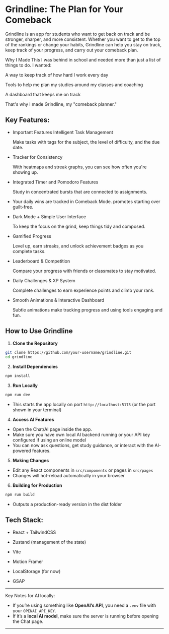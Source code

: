 # Grindline: The Plan for Your Comeback

Grindline is an app for students who want to get back on track and be stronger, sharper, and more consistent.
Whether you want to get to the top of the rankings or change your habits, Grindline can help you stay on track, keep track of your progress, and carry out your comeback plan.

Why I Made This
I was behind in school and needed more than just a list of things to do.
I wanted:

A way to keep track of how hard I work every day

Tools to help me plan my studies around my classes and coaching

A dashboard that keeps me on track

That's why I made Grindline, my "comeback planner."

## Key Features:

- Important Features Intelligent Task Management

  Make tasks with tags for the subject, the level of difficulty, and the due date.

- Tracker for Consistency

  With heatmaps and streak graphs, you can see how often you're showing up.

- Integrated Timer and Pomodoro Features

  Study in concentrated bursts that are connected to assignments.

- Your daily wins are tracked in Comeback Mode. promotes starting over guilt-free.

- Dark Mode + Simple User Interface

  To keep the focus on the grind, keep things tidy and composed.

- Gamified Progress

  Level up, earn streaks, and unlock achievement badges as you complete tasks.

- Leaderboard & Competition

  Compare your progress with friends or classmates to stay motivated.

- Daily Challenges & XP System

  Complete challenges to earn experience points and climb your rank.

- Smooth Animations & Interactive Dashboard

  Subtle animations make tracking progress and using tools engaging and fun.

## How to Use Grindline

1. **Clone the Repository**
```bash
git clone https://github.com/your-username/grindline.git
cd grindline
```

2. **Install Dependencies**
```bash
npm install
```

3. **Run Locally**
```bash
npm run dev
```
- This starts the app locally on port `http://localhost:5173` (or the port shown in your terminal)

4. **Access AI Features**
- Open the Chat/AI page inside the app.
- Make sure you have own local AI backend running or your API key configured if using an online model
- You can now ask questions, get study guidance, or interact with the AI-powered features.

5. **Making Changes**
- Edit any React components in `src/components` or pages in `src/pages`
- Changes will hot-reload automatically in your browser

6. **Building for Production**
```bash
npm run build
```
- Outputs a production-ready version in the dist folder

## Tech Stack: 

- React + TailwindCSS

- Zustand (management of the state)

- Vite

- Motion Framer

- LocalStorage (for now)

- GSAP

---

 Key Notes for AI locally:
- If you’re using something like **OpenAI’s API**, you need a `.env` file with your `OPENAI_API_KEY`.  
- If it’s a **local AI model**, make sure the server is running before opening the Chat page.  

---
